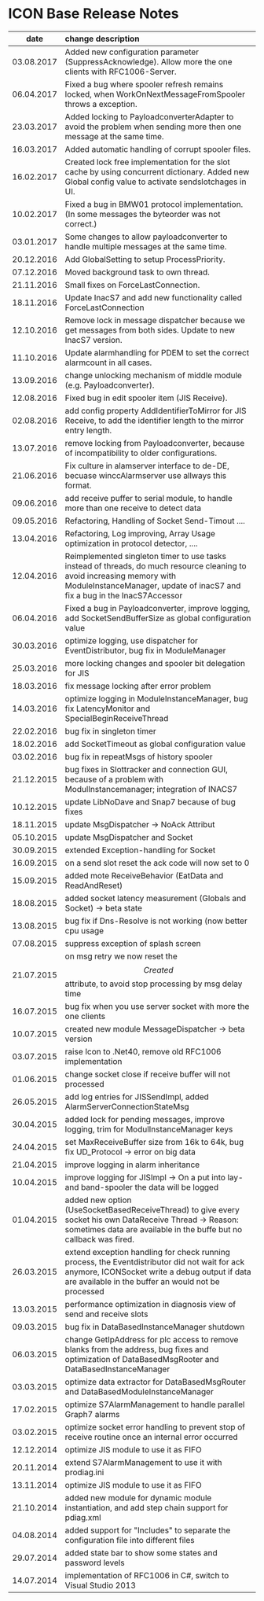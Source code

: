 # ICON Base Release Notes
|date      | change description |
|----------|:-------------|
|03.08.2017| Added new configuration parameter (SuppressAcknowledge). Allow more the one clients with RFC1006-Server.
|06.04.2017| Fixed a bug where spooler refresh remains locked, when WorkOnNextMessageFromSpooler throws a exception.
|23.03.2017| Added locking to PayloadconverterAdapter to avoid the problem when sending more then one message at the same time.  |
|16.03.2017| Added automatic handling of corrupt spooler files.  |
|16.02.2017| Created lock free implementation for the slot cache by using concurrent dictionary. Added new Global config value to activate sendslotchages in UI. |
|10.02.2017| Fixed a bug in BMW01 protocol implementation. (In some messages the byteorder was not correct.) |
|03.01.2017| Some changes to allow payloadconverter to handle multiple messages at the same time. |
|20.12.2016| Add GlobalSetting to setup ProcessPriority. |
|07.12.2016| Moved background task to own thread. |
|21.11.2016| Small fixes on ForceLastConnection. |
|18.11.2016| Update InacS7 and add new functionality called ForceLastConnection|
|12.10.2016| Remove lock in message dispatcher because we get messages from both sides. Update to new InacS7 version.|
|11.10.2016| Update alarmhandling for PDEM to set the correct alarmcount in all cases.|
|13.09.2016| change unlocking mechanism of middle module (e.g. Payloadconverter).|
|12.08.2016| Fixed bug in edit spooler item (JIS Receive).|
|02.08.2016| add config property AddIdentifierToMirror for JIS Receive, to add the identifier length to the mirror entry length.|
|13.07.2016| remove locking from Payloadconverter, because of incompatibility to older configurations.|
|21.06.2016| Fix culture in alamserver interface to de-DE, becuase winccAlarmserver use allways this format.|
|09.06.2016| add receive puffer to serial module, to handle more than one receive to detect data|
|09.05.2016| Refactoring, Handling of Socket Send-Timout ....|
|13.04.2016| Refactoring, Log improving, Array Usage optimization in protocol detector, ....|
|12.04.2016| Reimplemented singleton timer to use tasks instead of threads, do much resource cleaning to avoid increasing memory with ModuleInstanceManager, update of inacS7 and fix a bug in the InacS7Accessor |
|06.04.2016| Fixed a bug in Payloadconverter, improve logging, add SocketSendBufferSize as global configuration value|
|30.03.2016| optimize logging, use dispatcher for EventDistributor, bug fix in ModuleManager|
|25.03.2016| more locking changes and spooler bit delegation for JIS|
|18.03.2016| fix message locking after error problem|
|14.03.2016| optimize logging in ModuleInstanceManager, bug fix LatencyMonitor and SpecialBeginReceiveThread|
|22.02.2016| bug fix in singleton timer|
|18.02.2016| add SocketTimeout as global configuration value|
|03.02.2016| bug fix in repeatMsgs of history spooler|
|21.12.2015| bug fixes in Slottracker and connection GUI, because of a problem with ModulInstancemanager; integration of INACS7|
|10.12.2015| update LibNoDave and Snap7 because of bug fixes|
|18.11.2015| update MsgDispatcher -> NoAck Attribut|
|05.10.2015| update MsgDispatcher and Socket|
|30.09.2015| extended Exception-handling for Socket|
|16.09.2015| on a send slot reset the ack code will now set to 0 |
|15.09.2015| added mote ReceiveBehavior (EatData and ReadAndReset)|
|18.08.2015| added socket latency measurement (Globals and Socket) -> beta state|
|13.08.2015| bug fix if Dns-Resolve is not working (now better cpu usage|
|07.08.2015| suppress exception of splash screen|
|21.07.2015| on msg retry we now reset the $$Created$$ attribute, to avoid stop processing by msg delay time |
|16.07.2015| bug fix when you use server socket with more the one clients |
|10.07.2015| created new module MessageDispatcher -> beta version|
|03.07.2015| raise Icon to .Net40, remove old RFC1006 implementation |
|01.06.2015| change socket close if receive buffer will not processed|
|26.05.2015| add log entries for JISSendImpl, added AlarmServerConnectionStateMsg |
|30.04.2015| added lock for pending messages, improve logging, trim for ModulInstanceManager keys|
|24.04.2015| set MaxReceiveBuffer size from 16k to 64k,  bug fix UD_Protocol -> error on big data|
|21.04.2015| improve logging in alarm inheritance |
|10.04.2015| improve logging for JISImpl -> On a put into lay-and band-spooler the data will be logged|
|01.04.2015| added new option (UseSocketBasedReceiveThread) to give every socket his own DataReceive Thread -> Reason: sometimes data are available in the buffe but no callback was fired.|
|26.03.2015| extend exception handling for check running process, the Eventdistributor did not wait for ack anymore, ICONSocket write a debug output if data are available in the buffer an would not be processed |
|13.03.2015| performance optimization in diagnosis view of send and receive slots |
|09.03.2015| bug fix in DataBasedInstanceManager shutdown|
|06.03.2015| change GetIpAddress for plc access to remove blanks from the address, bug fixes and optimization of DataBasedMsgRooter and DataBasedInstanceManager |
|03.03.2015| optimize data extractor for DataBasedMsgRouter and DataBasedModuleInstanceManager |
|17.02.2015| optimize S7AlarmManagement to handle parallel Graph7 alarms  |
|03.02.2015| optimize socket error handling to prevent stop of receive routine once an internal error occurred |
|12.12.2014| optimize JIS module to use it as FIFO|
|20.11.2014| extend S7AlarmManagement to use it with prodiag.ini|
|13.11.2014| optimize JIS module to use it as FIFO|
|21.10.2014| added new module for dynamic module instantiation, and add step chain support for pdiag.xml|
|04.08.2014| added support for "Includes" to separate the configuration file into different files |
|29.07.2014| added state bar to show some states and password levels |
|14.07.2014| implementation of RFC1006 in C#, switch to Visual Studio 2013 |

